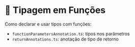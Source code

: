 # 🧠 Tipagem em Funções

Como declarar e usar tipos com funções:

- `functionParametersAnnotation.ts`: tipos nos parâmetros
- `returnAnnotations.ts`: anotação de tipo de retorno